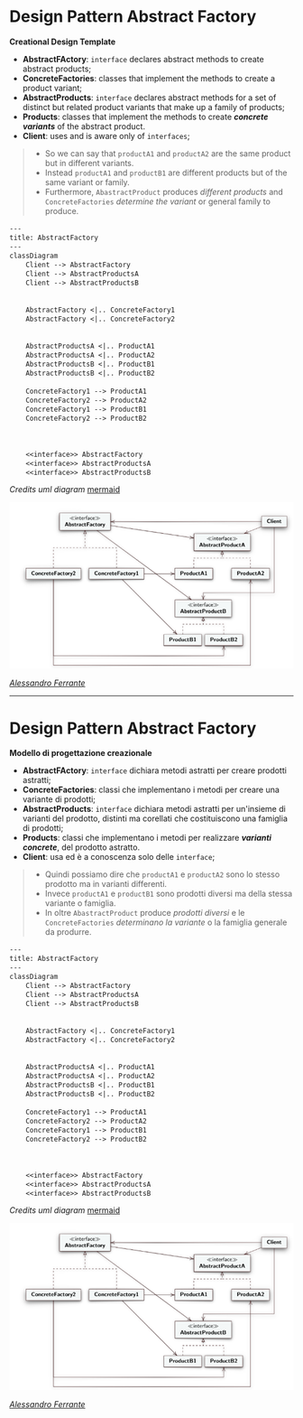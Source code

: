 # Design Pattern Abstract Factory
**Creational Design Template**

- **AbstractFActory**: `interface` declares abstract methods to create abstract products;
- **ConcreteFactories**: classes that implement the methods to create a product variant;
- **AbstractProducts**: `interface` declares abstract methods for a set of distinct but related product variants that make up a family of products;
- **Products**: classes that implement the methods to create ***concrete variants*** of the abstract product.
- **Client**: uses and is aware only of `interfaces`;

> - So we can say that `productA1` and `productA2` are the same product but in different variants.
> - Instead `productA1` and `productB1` are different products but of the same variant or family.
> - Furthermore, `AbastractProduct` produces *different products* and `ConcreteFactories` *determine the variant* or general family to produce.

```mermaid
---
title: AbstractFactory
---
classDiagram
    Client --> AbstractFactory
    Client --> AbstractProductsA
    Client --> AbstractProductsB


    AbstractFactory <|.. ConcreteFactory1
    AbstractFactory <|.. ConcreteFactory2


    AbstractProductsA <|.. ProductA1
    AbstractProductsA <|.. ProductA2
    AbstractProductsB <|.. ProductB1
    AbstractProductsB <|.. ProductB2

    ConcreteFactory1 --> ProductA1 
    ConcreteFactory2 --> ProductA2
    ConcreteFactory1 --> ProductB1 
    ConcreteFactory2 --> ProductB2 



    <<interface>> AbstractFactory
    <<interface>> AbstractProductsA
    <<interface>> AbstractProductsB
```
*Credits uml diagram* [mermaid](https://mermaid-js.github.io/mermaid/) 

![alt text](image.png)

*[Alessandro Ferrante](http://alessandroferrante.net)*

---

# Design Pattern Abstract Factory
**Modello di progettazione creazionale**

- **AbstractFActory**: `interface` dichiara metodi astratti per creare prodotti astratti;
- **ConcreteFactories**: classi che implementano i metodi per creare una variante di prodotti;
- **AbstractProducts**: `interface` dichiara metodi astratti per un'insieme di varianti del prodotto, distinti ma corellati che costituiscono una famiglia di prodotti;
- **Products**: classi che implementano i metodi per realizzare ***varianti concrete***, del prodotto astratto.
- **Client**: usa ed è a conoscenza solo delle `interface`;
> - Quindi possiamo dire che `productA1` e `productA2` sono lo stesso prodotto ma in varianti differenti.
> - Invece `productA1` e `productB1` sono prodotti diversi ma della stessa variante o famiglia. 
> - In oltre `AbastractProduct` produce *prodotti diversi* e le `ConcreteFactories` *determinano la variante* o la famiglia generale da produrre.

```mermaid
---
title: AbstractFactory
---
classDiagram
    Client --> AbstractFactory
    Client --> AbstractProductsA
    Client --> AbstractProductsB


    AbstractFactory <|.. ConcreteFactory1
    AbstractFactory <|.. ConcreteFactory2


    AbstractProductsA <|.. ProductA1
    AbstractProductsA <|.. ProductA2
    AbstractProductsB <|.. ProductB1
    AbstractProductsB <|.. ProductB2

    ConcreteFactory1 --> ProductA1 
    ConcreteFactory2 --> ProductA2
    ConcreteFactory1 --> ProductB1 
    ConcreteFactory2 --> ProductB2 



    <<interface>> AbstractFactory
    <<interface>> AbstractProductsA
    <<interface>> AbstractProductsB
```
*Credits uml diagram* [mermaid](https://mermaid-js.github.io/mermaid/) 

![alt text](image.png)

*[Alessandro Ferrante](http://alessandroferrante.net)*